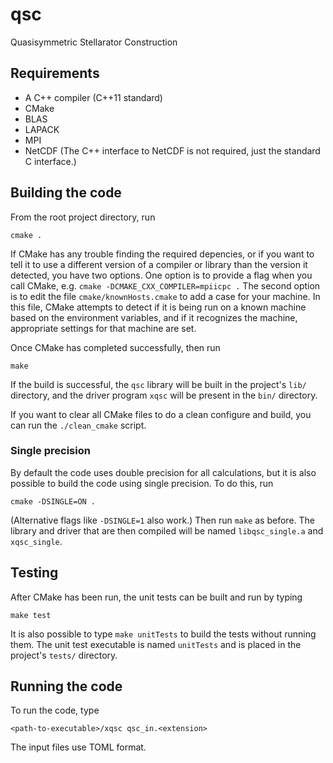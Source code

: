 # qsc
Quasisymmetric Stellarator Construction

## Requirements
* A C++ compiler (C++11 standard)
* CMake
* BLAS
* LAPACK
* MPI
* NetCDF (The C++ interface to NetCDF is not required, just the standard C interface.)


## Building the code

From the root project directory, run

~~~~
cmake .
~~~~

If CMake has any trouble finding the required depencies, or if you
want to tell it to use a different version of a compiler or library
than the version it detected, you have two options. One option is to
provide a flag when you call CMake, e.g. `cmake
-DCMAKE_CXX_COMPILER=mpiicpc .` The second option is to edit the file
`cmake/knownHosts.cmake` to add a case for your machine. In this file,
CMake attempts to detect if it is being run on a known machine based
on the environment variables, and if it recognizes the machine,
appropriate settings for that machine are set.

Once CMake has completed successfully, then run
~~~~
make
~~~~
If the build is successful, the `qsc` library will be built in the project's `lib/` directory,
and the driver program `xqsc` will be present in the `bin/` directory.

If you want to clear all CMake files to do a clean configure and build, you
can run the `./clean_cmake` script.

### Single precision

By default the code uses double precision for all calculations, but it
is also possible to build the code using single precision. To do this,
run
~~~~
cmake -DSINGLE=ON .
~~~~
(Alternative flags like `-DSINGLE=1` also work.) Then run `make` as before.
The library and driver that are then compiled will be named `libqsc_single.a` and `xqsc_single`.


## Testing

After CMake has been run, the unit tests can be built and run by typing
~~~~
make test
~~~~
It is also possible to type `make unitTests` to build the tests without running them.
The unit test executable is named `unitTests` and is placed in the project's `tests/` directory.


## Running the code

To run the code, type
~~~~
<path-to-executable>/xqsc qsc_in.<extension>
~~~~
The input files use TOML format.
